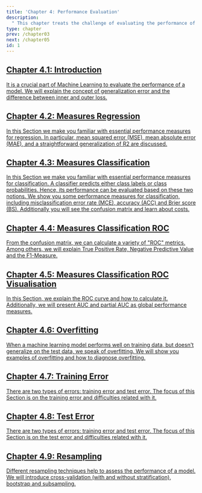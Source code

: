 ```yaml
---
title: 'Chapter 4: Performance Evaluation'
description:
  " This chapter treats the challenge of evaluating the performance of a model. We will introduce different performance measures for regression and classification tasks, explain the problem of overfitting, the difference between training and test error and finally present a variety of resampling techniques."
type: chapter
prev: /chapter03
next: /chapter05
id: 1
---
```



<section class="c72e2d57">
  <h2 class="_5e0ebe7a">
  <a class="_46224d00 _7e2d93b5" href="/chapter04-01-evaluation-introduction">Chapter 4.1: Introduction</a>

  </h2>
  <p class="de526628">
  <a class="_46224d00 _7e2d93b5" href="/chapter04-01-evaluation-introduction"> It is a crucial part of Machine Learning to evaluate the performance of a model. We will explain the concept of generalization error and the difference between inner and outer loss.</a>
  </p>
</section>





<section class="c72e2d57">
  <h2 class="_5e0ebe7a">
  <a class="_46224d00 _7e2d93b5" href="/chapter04-02-evaluation-measuresregression">Chapter 4.2: Measures Regression</a>

  </h2>
  <p class="de526628">
  <a class="_46224d00 _7e2d93b5" href="/chapter04-02-evaluation-measuresregression"> In this Section we make you familiar with essential performance measures for regression. In particular, mean squared error (MSE), mean absolute error (MAE), and a straightforward generalization of R2 are discussed.</a>
  </p>
</section>





<section class="c72e2d57">
  <h2 class="_5e0ebe7a">
  <a class="_46224d00 _7e2d93b5" href="/chapter04-03-evaluation-measuresclassification">Chapter 4.3: Measures Classification</a>

  </h2>
  <p class="de526628">
  <a class="_46224d00 _7e2d93b5" href="/chapter04-03-evaluation-measuresclassification"> In this Section we make you familiar with essential performance measures for classification. A classifier predicts either class labels or class probabilities. Hence, its performance can be evaluated based on these two notions. We show you some performance measures for classification, including misclassification error rate (MCE), accuracy (ACC) and Brier score (BS). Additionally you will see the confusion matrix and learn about costs.</a>
  </p>
</section>





<section class="c72e2d57">
  <h2 class="_5e0ebe7a">
  <a class="_46224d00 _7e2d93b5" href="/chapter04-04-evaluation-measuresclassificationroc">Chapter 4.4: Measures Classification ROC</a>

  </h2>
  <p class="de526628">
  <a class="_46224d00 _7e2d93b5" href="/chapter04-04-evaluation-measuresclassificationroc"> From the confusion matrix, we can calculate a variety of "ROC" metrics. Among others, we will explain True Positive Rate, Negative Predictive Value and the F1-Measure.</a>
  </p>
</section>





<section class="c72e2d57">
  <h2 class="_5e0ebe7a">
  <a class="_46224d00 _7e2d93b5" href="/chapter04-05-evaluation-measuresclassificationrocvisualization">Chapter 4.5: Measures Classification ROC Visualisation</a>

  </h2>
  <p class="de526628">
  <a class="_46224d00 _7e2d93b5" href="/chapter04-05-evaluation-measuresclassificationrocvisualization"> In this Section, we explain the ROC curve and how to calculate it. Additionally, we will present AUC and partial AUC as global performance measures.</a>
  </p>
</section>





<section class="c72e2d57">
  <h2 class="_5e0ebe7a">
  <a class="_46224d00 _7e2d93b5" href="/chapter04-06-evaluation-overfitting">Chapter 4.6: Overfitting</a>

  </h2>
  <p class="de526628">
  <a class="_46224d00 _7e2d93b5" href="/chapter04-06-evaluation-overfitting">When a machine learning model performs well on training data, but doesn't generalize on the test data, we speak of overfitting. We will show you examples of overfitting and how to diagnose overfitting.</a>
  </p>
</section>





<section class="c72e2d57">
  <h2 class="_5e0ebe7a">
  <a class="_46224d00 _7e2d93b5" href="/chapter04-07-evaluation-trainingerror">Chapter 4.7: Training Error</a>

  </h2>
  <p class="de526628">
  <a class="_46224d00 _7e2d93b5" href="/chapter04-07-evaluation-trainingerror"> There are two types of errors: training error and test error. The focus of this Section is on the training error and difficulties related with it.</a>
  </p>
</section>





<section class="c72e2d57">
  <h2 class="_5e0ebe7a">
  <a class="_46224d00 _7e2d93b5" href="/chapter04-08-evaluation-testerror">Chapter 4.8: Test Error</a>

  </h2>
  <p class="de526628">
  <a class="_46224d00 _7e2d93b5" href="/chapter04-08-evaluation-testerror"> There are two types of errors: training error and test error. The focus of this Section is on the test error and difficulties related with it.</a>
  </p>
</section>





<section class="c72e2d57">
  <h2 class="_5e0ebe7a">
  <a class="_46224d00 _7e2d93b5" href="/chapter04-09-evaluation-resampling">Chapter 4.9: Resampling</a>

  </h2>
  <p class="de526628">
  <a class="_46224d00 _7e2d93b5" href="/chapter04-09-evaluation-resampling"> Different resampling techniques help to assess the performance of a model. We will introduce cross-validation (with and without stratification), bootstrap and subsampling.</a>
  </p>
</section>




